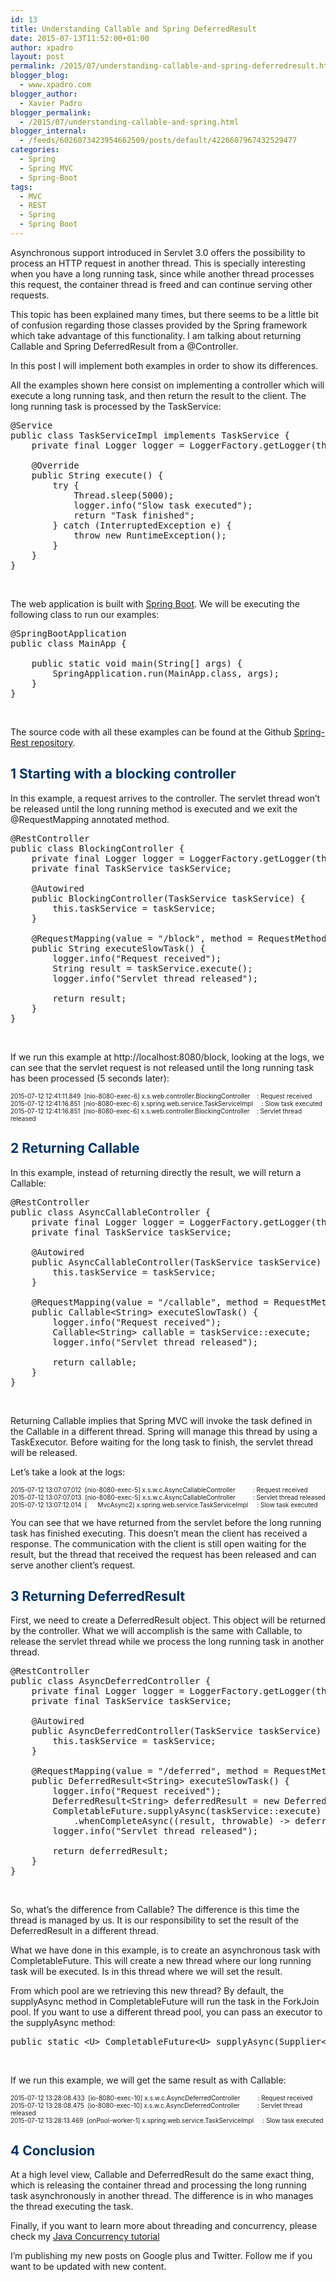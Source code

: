 ```yaml
---
id: 13
title: Understanding Callable and Spring DeferredResult
date: 2015-07-13T11:52:00+01:00
author: xpadro
layout: post
permalink: /2015/07/understanding-callable-and-spring-deferredresult.html
blogger_blog:
  - www.xpadro.com
blogger_author:
  - Xavier Padro
blogger_permalink:
  - /2015/07/understanding-callable-and-spring.html
blogger_internal:
  - /feeds/6026073423954662509/posts/default/4226607967432529477
categories:
  - Spring
  - Spring MVC
  - Spring-Boot
tags:
  - MVC
  - REST
  - Spring
  - Spring Boot
---
```


Asynchronous support introduced in Servlet 3.0 offers the possibility to process an HTTP request in another thread. This is specially interesting when you have a long running task, since while another thread processes this request, the container thread is freed and can continue serving other requests.

This topic has been explained many times, but there seems to be a little bit of confusion regarding those classes provided by the Spring framework which take advantage of this functionality. I am talking about returning Callable and Spring DeferredResult from a @Controller.

In this post I will implement both examples in order to show its differences.

All the examples shown here consist on implementing a controller which will execute a long running task, and then return the result to the client. The long running task is processed by the TaskService:

<pre class="lang:java decode:true ">@Service
public class TaskServiceImpl implements TaskService {
    private final Logger logger = LoggerFactory.getLogger(this.getClass());
    
    @Override
    public String execute() {
        try {
            Thread.sleep(5000);
            logger.info("Slow task executed");
            return "Task finished";
        } catch (InterruptedException e) {
            throw new RuntimeException();
        }
    }
}</pre>

&nbsp;

The web application is built with <a href="http://projects.spring.io/spring-boot/" target="_blank" rel="noopener">Spring Boot</a>. We will be executing the following class to run our examples:

<pre class="lang:java decode:true ">@SpringBootApplication
public class MainApp {
    
    public static void main(String[] args) {
        SpringApplication.run(MainApp.class, args);
    }
}</pre>

&nbsp;

The source code with all these examples can be found at the Github <a href="https://github.com/xpadro/spring-rest/tree/master/async-processing" target="_blank" rel="noopener">Spring-Rest repository</a>.

## <span style="color: #003366;">1 Starting with a blocking controller</span>

In this example, a request arrives to the controller. The servlet thread won&#8217;t be released until the long running method is executed and we exit the @RequestMapping annotated method.

<pre class="lang:java decode:true ">@RestController
public class BlockingController {
    private final Logger logger = LoggerFactory.getLogger(this.getClass());
    private final TaskService taskService;
    
    @Autowired
    public BlockingController(TaskService taskService) {
        this.taskService = taskService;
    }
    
    @RequestMapping(value = "/block", method = RequestMethod.GET, produces = "text/html")
    public String executeSlowTask() {
        logger.info("Request received");
        String result = taskService.execute();
        logger.info("Servlet thread released");
        
        return result;
    }
}</pre>

&nbsp;

If we run this example at http://localhost:8080/block, looking at the logs, we can see that the servlet request is not released until the long running task has been processed (5 seconds later):

<span style="font-size: x-small;">2015-07-12 12:41:11.849  [nio-8080-exec-6] x.s.web.controller.BlockingController    : Request received</span>  
<span style="font-size: x-small;">2015-07-12 12:41:16.851  [nio-8080-exec-6] x.spring.web.service.TaskServiceImpl     : Slow task executed</span>  
<span style="font-size: x-small;">2015-07-12 12:41:16.851  [nio-8080-exec-6] x.s.web.controller.BlockingController    : Servlet thread released</span>

## <span style="color: #003366;">2 Returning Callable</span>

In this example, instead of returning directly the result, we will return a Callable:

<pre class="lang:java decode:true ">@RestController
public class AsyncCallableController {
    private final Logger logger = LoggerFactory.getLogger(this.getClass());
    private final TaskService taskService;
    
    @Autowired
    public AsyncCallableController(TaskService taskService) {
        this.taskService = taskService;
    }
    
    @RequestMapping(value = "/callable", method = RequestMethod.GET, produces = "text/html")
    public Callable&lt;String&gt; executeSlowTask() {
        logger.info("Request received");
        Callable&lt;String&gt; callable = taskService::execute;
        logger.info("Servlet thread released");
        
        return callable;
    }
}</pre>

&nbsp;

Returning Callable implies that Spring MVC will invoke the task defined in the Callable in a different thread. Spring will manage this thread by using a TaskExecutor. Before waiting for the long task to finish, the servlet thread will be released.

Let&#8217;s take a look at the logs:

<span style="font-size: x-small;">2015-07-12 13:07:07.012  [nio-8080-exec-5] x.s.w.c.AsyncCallableController          : Request received</span>  
<span style="font-size: x-small;">2015-07-12 13:07:07.013  [nio-8080-exec-5] x.s.w.c.AsyncCallableController          : Servlet thread released</span>  
<span style="font-size: x-small;">2015-07-12 13:07:12.014  [      MvcAsync2] x.spring.web.service.TaskServiceImpl     : Slow task executed</span>

You can see that we have returned from the servlet before the long running task has finished executing. This doesn&#8217;t mean the client has received a response. The communication with the client is still open waiting for the result, but the thread that received the request has been released and can serve another client&#8217;s request.

## <span style="color: #003366;">3 Returning DeferredResult</span>

First, we need to create a DeferredResult object. This object will be returned by the controller. What we will accomplish is the same with Callable, to release the servlet thread while we process the long running task in another thread.

<pre class="lang:java decode:true ">@RestController
public class AsyncDeferredController {
    private final Logger logger = LoggerFactory.getLogger(this.getClass());
    private final TaskService taskService;
    
    @Autowired
    public AsyncDeferredController(TaskService taskService) {
        this.taskService = taskService;
    }
    
    @RequestMapping(value = "/deferred", method = RequestMethod.GET, produces = "text/html")
    public DeferredResult&lt;String&gt; executeSlowTask() {
        logger.info("Request received");
        DeferredResult&lt;String&gt; deferredResult = new DeferredResult&lt;&gt;();
        CompletableFuture.supplyAsync(taskService::execute)
            .whenCompleteAsync((result, throwable) -&gt; deferredResult.setResult(result));
        logger.info("Servlet thread released");
        
        return deferredResult;
    }
}</pre>

&nbsp;

So, what&#8217;s the difference from Callable? The difference is this time the thread is managed by us. It is our responsibility to set the result of the DeferredResult in a different thread.

What we have done in this example, is to create an asynchronous task with CompletableFuture. This will create a new thread where our long running task will be executed. Is in this thread where we will set the result.

From which pool are we retrieving this new thread? By default, the supplyAsync method in CompletableFuture will run the task in the ForkJoin pool. If you want to use a different thread pool, you can pass an executor to the supplyAsync method:

<pre class="lang:java decode:true ">public static &lt;U&gt; CompletableFuture&lt;U&gt; supplyAsync(Supplier&lt;U&gt; supplier, Executor executor)</pre>

&nbsp;

If we run this example, we will get the same result as with Callable:

<span style="font-size: x-small;">2015-07-12 13:28:08.433  [io-8080-exec-10] x.s.w.c.AsyncDeferredController          : Request received</span>  
<span style="font-size: x-small;">2015-07-12 13:28:08.475  [io-8080-exec-10] x.s.w.c.AsyncDeferredController          : Servlet thread released</span>  
<span style="font-size: x-small;">2015-07-12 13:28:13.469  [onPool-worker-1] x.spring.web.service.TaskServiceImpl     : Slow task executed </span>

## <span style="color: #003366;">4 Conclusion</span>

At a high level view, Callable and DeferredResult do the same exact thing, which is releasing the container thread and processing the long running task asynchronously in another thread. The difference is in who manages the thread executing the task.

Finally, if you want to learn more about threading and concurrency, please check my <a href="http://xpadro.com/2014/09/01/java-concurrency-tutorial/" target="_blank" rel="noopener">Java Concurrency tutorial</a>

I&#8217;m publishing my new posts on Google plus and Twitter. Follow me if you want to be updated with new content.

&nbsp;